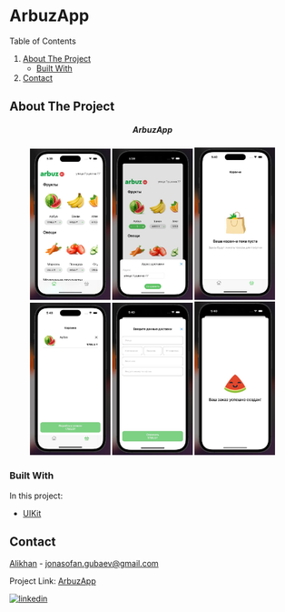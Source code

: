 # ArbuzApp

<summary>Table of Contents</summary>
<ol>
    <li>
      <a href="#about-the-project">About The Project</a>
      <ul>
        <li><a href="#built-with">Built With</a></li>
      </ul>
    </li>
    <li><a href="#contact">Contact</a></li>
</ol>

## About The Project

<div align="center">
<h5>ArbuzApp</h3>
    <div align="center">
        <img src="Assets/demo1.jpeg" alt="Logo" width="28%">
        <img src="Assets/demo2.jpeg" alt="Logo" width="28%">
        <img src="Assets/demo3.jpeg" alt="Logo" width="28%">
    </div>
    <div align="center">
        <img src="Assets/demo4.jpeg" alt="Logo" width="28%">
        <img src="Assets/demo5.jpeg" alt="Logo" width="28%">
        <img src="Assets/demo6.jpeg" alt="Logo" width="28%">
    </div>
</div>

### Built With

In this project:

- [UIKit](https://developer.apple.com/documentation/uikit)

## Contact

[Alikhan](https://www.instagram.com/gubayevv/) - jonasofan.gubaev@gmail.com

Project Link: [ArbuzApp](https://github.com/akidra4L/ArbuzApp)

[![linkedin](https://img.shields.io/badge/linkedin-0A66C2?style=for-the-badge&logo=linkedin&logoColor=white)](https://www.linkedin.com/in/alikhan-gubayev-773855233/)